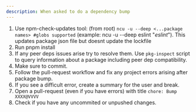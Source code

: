 ```yaml
---
description: When asked to do a dependency bump
---
```


1. Use npm-check-updates tool: (from root) `ncu -u --deep <...package names> #globs supported` (example: ncu -u --deep eslint "*eslint*"). This updates package json file but doesnt update the lockfile
2. Run pnpm install
3. If any peer deps issues arise try to resolve them. Use `pkg-inspect` script to query information about a package including peer dep compatibility.
4. Make sure to commit.
5. Follow the pull-request workflow and fix any project errors arising after package bump.
6. If you see a difficult error, create a summary for the user and break.
7. Open a pull-request (even if you have errors) with title `chore: Bump XXXX@VVVV`
8. Check if you have any uncommited or unpushed changes.